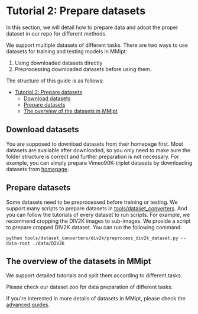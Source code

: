 # Tutorial 2: Prepare datasets

In this section, we will detail how to prepare data and adopt the proper dataset in our repo for different methods.

We support multiple datasets of different tasks.
There are two ways to use datasets for training and testing models in MMipt:

1. Using downloaded datasets directly
2. Preprocessing downloaded datasets before using them.

The structure of this guide is as follows:

- [Tutorial 2: Prepare datasets](#tutorial-2-prepare-datasets)
  - [Download datasets](#download-datasets)
  - [Prepare datasets](#prepare-datasets)
  - [The overview of the datasets in MMipt](#the-overview-of-the-datasets-in-mmipt)

## Download datasets

You are supposed to download datasets from their homepage first.
Most datasets are available after downloaded, so you only need to make sure the folder structure is correct and further preparation is not necessary.
For example, you can simply prepare Vimeo90K-triplet datasets by downloading datasets from [homepage](http://toflow.csail.mit.edu/).

## Prepare datasets

Some datasets need to be preprocessed before training or testing. We support many scripts to prepare datasets in [tools/dataset_converters](https://github.com/huaibovip/mmipt/tree/main/tools/dataset_converters). And you can follow the tutorials of every dataset to run scripts.
For example, we recommend cropping the DIV2K images to sub-images. We provide a script to prepare cropped DIV2K dataset. You can run the following command:

```shell
python tools/dataset_converters/div2k/preprocess_div2k_dataset.py --data-root ./data/DIV2K
```

## The overview of the datasets in MMipt

We support detailed tutorials and split them according to different tasks.

Please check our dataset zoo for data preparation of different tasks.

If you're interested in more details of datasets in MMipt, please check the [advanced guides](../howto/dataset.md).
